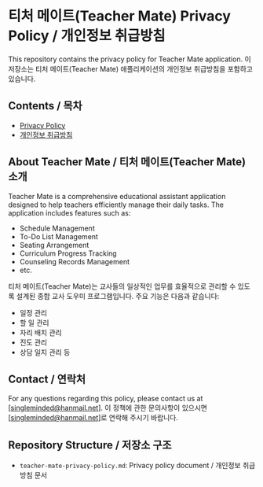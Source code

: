 # 티처 메이트(Teacher Mate) Privacy Policy / 개인정보 취급방침

This repository contains the privacy policy for Teacher Mate application.
이 저장소는 티처 메이트(Teacher Mate) 애플리케이션의 개인정보 취급방침을 포함하고 있습니다.

## Contents / 목차
- [Privacy Policy](teacher-mate-privacy-policy.md)
- [개인정보 취급방침](teacher-mate-privacy-policy.md)

## About Teacher Mate / 티처 메이트(Teacher Mate) 소개
Teacher Mate is a comprehensive educational assistant application designed to help teachers efficiently manage their daily tasks. The application includes features such as:
- Schedule Management
- To-Do List Management
- Seating Arrangement
- Curriculum Progress Tracking
- Counseling Records Management
- etc.

티처 메이트(Teacher Mate)는 교사들의 일상적인 업무를 효율적으로 관리할 수 있도록 설계된 종합 교사 도우미 프로그램입니다. 주요 기능은 다음과 같습니다:
- 일정 관리
- 할 일 관리
- 자리 배치 관리
- 진도 관리
- 상담 일지 관리 등

## Contact / 연락처
For any questions regarding this policy, please contact us at [singleminded@hanmail.net].
이 정책에 관한 문의사항이 있으시면 [singleminded@hanmail.net]로 연락해 주시기 바랍니다.

## Repository Structure / 저장소 구조
- `teacher-mate-privacy-policy.md`: Privacy policy document / 개인정보 취급방침 문서
